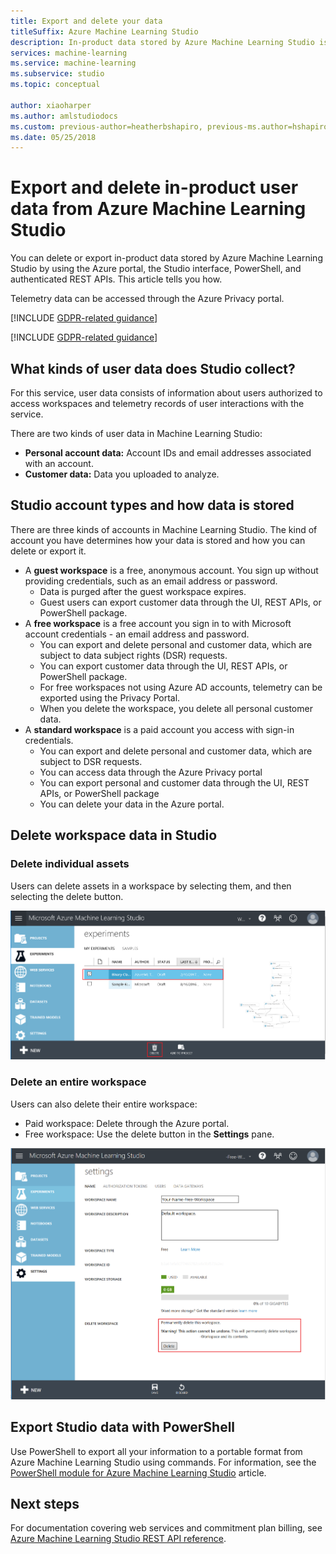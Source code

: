 ```yaml
---
title: Export and delete your data
titleSuffix: Azure Machine Learning Studio
description: In-product data stored by Azure Machine Learning Studio is available for export and deletion through the Azure portal and also through authenticated REST APIs. Telemetry data can be accessed through the Azure Privacy Portal. This article shows you how.
services: machine-learning
ms.service: machine-learning
ms.subservice: studio
ms.topic: conceptual

author: xiaoharper
ms.author: amlstudiodocs
ms.custom: previous-author=heatherbshapiro, previous-ms.author=hshapiro
ms.date: 05/25/2018
---
```


# Export and delete in-product user data from Azure Machine Learning Studio

You can delete or export in-product data stored by Azure Machine Learning Studio by using the Azure portal, the Studio interface, PowerShell, and authenticated REST APIs. This article tells you how. 

Telemetry data can be accessed through the Azure Privacy portal. 

[!INCLUDE [GDPR-related guidance](../../../includes/gdpr-dsr-and-stp-note.md)]

[!INCLUDE [GDPR-related guidance](../../../includes/gdpr-intro-sentence.md)]

## What kinds of user data does Studio collect?

For this service, user data consists of information about users authorized to access workspaces and telemetry records of user interactions with the service.

There are two kinds of user data in Machine Learning Studio:
- **Personal account data:** Account IDs and email addresses associated with an account.
- **Customer data:** Data you uploaded to analyze.

## Studio account types and how data is stored

There are three kinds of accounts in Machine Learning Studio. The kind of account you have determines how your data is stored and how you can delete or export it.

- A **guest workspace** is a free, anonymous account. You sign up without providing credentials, such as an email address or password.
  -  Data is purged after the guest workspace expires.
  - Guest users can export customer data through the UI, REST APIs, or PowerShell package.
- A **free workspace** is a free account you sign in to with Microsoft account credentials - an email address and password.
  - You can export and delete personal and customer data, which are subject to data subject rights (DSR) requests.
  - You can export customer data through the UI, REST APIs, or PowerShell package.
  - For free workspaces not using Azure AD accounts, telemetry can be exported using the Privacy Portal.
  - When you delete the workspace, you delete all personal customer data.
- A **standard workspace** is a paid account you access with sign-in credentials.
  - You can export and delete personal and customer data, which are subject to DSR requests.
  - You can access data through the Azure Privacy portal
  - You can export personal and customer data through the UI, REST APIs, or PowerShell package
  - You can delete your data in the Azure portal.

## <a name="delete"></a>Delete workspace data in Studio 

### Delete individual assets

Users can delete assets in a workspace by selecting them, and then selecting the delete button.

![Delete assets in Machine Learning Studio](./media/export-delete-personal-data-dsr/delete-studio-asset.png)

### Delete an entire workspace

Users can also delete their entire workspace:
- Paid workspace: Delete through the Azure portal.
- Free workspace: Use the delete button in the **Settings** pane.

![Delete a free workspace in Machine Learning Studio](./media/export-delete-personal-data-dsr/delete-studio-data-workspace.png)
 
## Export Studio data with PowerShell
Use PowerShell to export all your information to a portable format from Azure Machine Learning Studio using commands. For information, see the [PowerShell module for Azure Machine Learning Studio](powershell-module.md) article.

## Next steps

For documentation covering web services and commitment plan billing, see [Azure Machine Learning Studio REST API reference](https://docs.microsoft.com/rest/api/machinelearning/). 

